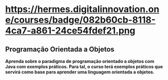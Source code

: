 # https://hermes.digitalinnovation.one/courses/badge/082b60cb-8118-4ca7-a861-24ce54fdef21.png
## Programação Orientada a Objetos
**Aprenda sobre o paradigma de programação orientado a objetos com Java com exemplos práticos. Para tal, o curso terá exemplos práticos que servirá como base para aprender uma linguagem orientada a objetos.**
